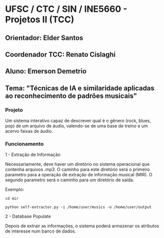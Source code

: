 # UFSC / CTC / SIN / INE5660 - Projetos II (TCC)

## Orientador: Elder Santos

## Coordenador TCC: Renato Cislaghi

## Aluno: Emerson Demetrio

## Tema: "Técnicas de IA e similaridade aplicadas ao reconhecimento de padrões musicais"

### Projeto

Um sistema interativo capaz de descrever qual é o gênero (rock, blues, pop) de um arquivo de áudio,
valendo-se de uma base de treino e um acervo faixas de áudio.

### Funcionamento

1 - Extração de Informação

Necessariamente, deve haver um diretório no sistema operacional que contenha arquivos .mp3.
O caminho para este diretório será o primeiro parametro para a operação de extração de informação musical (MIR).
O segundo parametro será o caminho para um diretório de saída.

Exemplo:

```cd mir```

```python self-extractor.py -i /home/user/musics -o /home/user/output```

2 - Database Populate

Depois de extrair as informações, o sistema poderá armazenar os atributos de interesse num banco de dados.


